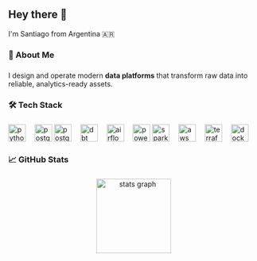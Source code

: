 <h2 align="left">Hey there 👋</h2>

<p align="left">I'm Santiago from Argentina 🇦🇷</p>

###

<h3 align="left">💫 About Me</h3>

###

<p align="left">
I design and operate modern <b>data platforms</b> that transform raw data into reliable, analytics-ready assets.<br>

###

<h3 align="left">🛠 Tech Stack</h3>

###

<div align="left">

  <img src="https://cdn.jsdelivr.net/gh/devicons/devicon/icons/python/python-original.svg" height="35" alt="python logo" />
  <img width="10" />
  <img src="https://cdn.jsdelivr.net/gh/devicons/devicon/icons/postgresql/postgresql-original.svg" height="35" alt="postgresql logo" />
  <img src="https://icon.icepanel.io/AWS/svg/Analytics/Redshift.svg" height="35" alt="postgresql logo" />
  <img width="10" />
  <img src="https://logo.svgcdn.com/logos/dbt-icon.png" height="35" alt="dbt logo" />
  <img width="10" />
  <img src="https://cdn.jsdelivr.net/gh/devicons/devicon/icons/apacheairflow/apacheairflow-original.svg" height="35" alt="airflow logo" />
  <img width="10" />
  <img src="https://logo.svgcdn.com/logos/microsoft-power-bi.png" height="35" alt="powerbi logo" />
  <img src="https://cdn.jsdelivr.net/gh/devicons/devicon/icons/apachespark/apachespark-original.svg" height="35" alt="spark logo" />
  <img width="10" />
  <img src="https://cdn.icon-icons.com/icons2/2699/PNG/512/amazon_aws_logo_icon_168666.png" height="35" alt="aws logo" />
  <img width="10" />
  <img src="https://cdn.jsdelivr.net/gh/devicons/devicon/icons/terraform/terraform-original.svg" height="35" alt="terraform logo" />
  <img width="10" />
  <img src="https://cdn.jsdelivr.net/gh/devicons/devicon/icons/docker/docker-original.svg" height="35" alt="docker logo" />
  <img width="10" />
</div>

###

<h3 align="left">📈 GitHub Stats</h3>

###

<div align="center">
  <img src="https://github-readme-stats.vercel.app/api?username=santieb&show_icons=true&count_private=true&theme=dracula" height="150" alt="stats graph" />
</div>
